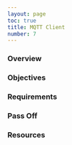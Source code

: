```yaml
---
layout: page
toc: true
title: MQTT Client
number: 7
---
```


### Overview


### Objectives


### Requirements


### Pass Off


### Resources

